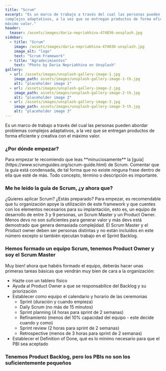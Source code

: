 ```yaml
---
title: "Scrum"
excerpt: "Es un marco de trabajo a través del cual las personas pueden abordar problemas
complejos adaptativos, a la vez que se entregan productos de forma eficiente y creativa con el
máximo valor."
header:
  teaser: /assets/images/daria-nepriakhina-474036-unsplash.jpg
sidebar:
  - title: "Scrum"
    image: /assets/images/daria-nepriakhina-474036-unsplash.jpg
    image_alt: "logo"
    text: "Scrum Framework"
  - title: "Agradecimientos"
    text: "Photo by Daria Nepriakhina on Unsplash"
gallery:
  - url: /assets/images/unsplash-gallery-image-1.jpg
    image_path: assets/images/unsplash-gallery-image-1-th.jpg
    alt: "placeholder image 1"
  - url: /assets/images/unsplash-gallery-image-2.jpg
    image_path: assets/images/unsplash-gallery-image-2-th.jpg
    alt: "placeholder image 2"
  - url: /assets/images/unsplash-gallery-image-3.jpg
    image_path: assets/images/unsplash-gallery-image-3-th.jpg
    alt: "placeholder image 3"
---
```


Es un marco de trabajo a través del cual las personas pueden abordar problemas
complejos adaptativos, a la vez que se entregan productos de forma eficiente y creativa con el
máximo valor.

<h3>
¿Por dónde empezar?
</h3>
Para empezar te recomiendo que leas **minuciosamente** la [guía](https://www.scrumguides.org/scrum-guide.html) de Scrum. Comentar que la guía está condensada, de tal forma que no existe ninguna frase dentro de ella que esté de más. Todo concepto, término o descripción es importante.

<h3>
Me he leído la guía de Scrum, ¿y ahora que?
</h3>
¿Quieres aplicar Scrum? ¿Estás preparado? Para empezar, es recomendable que tu organización apoye la utilización de este framework y que cuentes con los elementos necesarios para su implantación, esto es, un equipo de desarrollo de entre 3 y 9 personas, un Scrum Master y un Product Owner. Menos devs no son suficientes para generar valor y más devs está demostrado que genera demasiada complejidad. El Scrum Master y el Product owner deben ser personas distintas y no están incluídos en este número excepto si también ejecutan trabajo en el Sprint Backlog.

<h3>
Hemos formado un equipo Scrum, tenemos Product Owner y soy el Scrum Master
</h3>
Muy bien! ahora que habéis formado el equipo, deberás hacer unas primeras tareas básicas que vendrán muy bien de cara a la organización:

* Hazte con un tablero físico
* Ayuda al Product Owner a que se responsabilice del Backlog y su priorización
* Establecer como equipo el calendario y horario de las ceremonias 
  * Sprint (duración y cuando empieza) 
  * Daily Scrum (no más de 15 minutos)
  * Sprint planning (4 horas para sprint de 2 semanas)
  * Refinamiento (menos del 10% capacidad del equipo - este decide cuando y como)
  * Sprint review (2 horas para sprint de 2 semanas)
  * Retrospective (menos de 3 horas para sprint de 2 semanas) 
* Establecer el Definition of Done, qué es lo mínimo necesario para que el PBI sea aceptado

<h3>
Tenemos Product Backlog, pero los PBIs no son los suficientemente pequeños
</h3>


